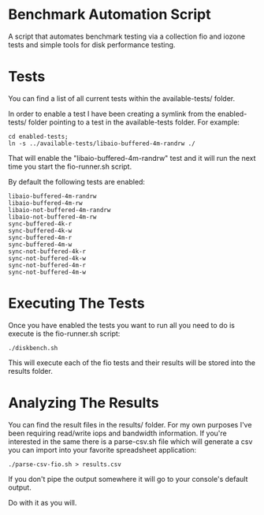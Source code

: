 Benchmark Automation Script
===========

A script that automates benchmark testing via a collection fio and iozone tests and simple tools for disk performance testing.

Tests
===========

You can find a list of all current tests within the available-tests/ folder.

In order to enable a test I have been creating a symlink from the enabled-tests/ folder pointing to a test in the available-tests folder. For example:

    cd enabled-tests;
    ln -s ../available-tests/libaio-buffered-4m-randrw ./

That will enable the "libaio-buffered-4m-randrw" test and it will run the next time you start the fio-runner.sh script.

By default the following tests are enabled:

    libaio-buffered-4m-randrw
    libaio-buffered-4m-rw
    libaio-not-buffered-4m-randrw
    libaio-not-buffered-4m-rw
    sync-buffered-4k-r
    sync-buffered-4k-w
    sync-buffered-4m-r
    sync-buffered-4m-w
    sync-not-buffered-4k-r
    sync-not-buffered-4k-w
    sync-not-buffered-4m-r
    sync-not-buffered-4m-w

Executing The Tests
===========

Once you have enabled the tests you want to run all you need to do is execute is the fio-runner.sh script:

    ./diskbench.sh

This will execute each of the fio tests and their results will be stored into the results folder.

Analyzing The Results
===========

You can find the result files in the results/ folder. For my own purposes I've been requiring read/write iops and bandwidth information. If you're interested in the same there is a parse-csv.sh file which will generate a csv you can import into your favorite spreadsheet application:

    ./parse-csv-fio.sh > results.csv

If you don't pipe the output somewhere it will go to your console's default output.

Do with it as you will.
